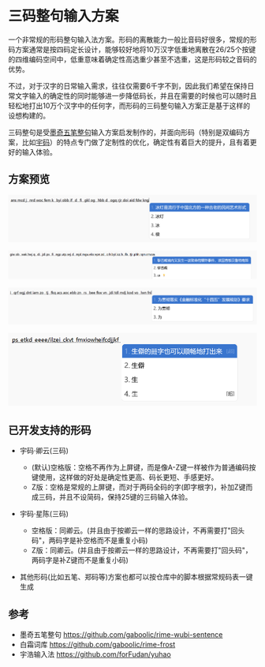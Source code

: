 # 三码整句输入方案

一个非常规的形码整句输入法方案。形码的离散能力一般比音码好很多，常规的形码方案通常是按四码定长设计，能够较好地将10万汉字低重地离散在26/25个按键的四维编码空间中，低重意味着确定性高选重少甚至不选重，这是形码较之音码的优势。

不过，对于汉字的日常输入需求，往往仅需要6千字不到，因此我们希望在保持日常文字输入的确定性的同时能够进一步降低码长，并且在需要的时候也可以随时且轻松地打出10万个汉字中的任何字，而形码的三码整句输入方案正是基于这样的设想构建的。

三码整句是受[墨奇五笔整句](https://github.com/gaboolic/rime-wubi-sentence)输入方案启发制作的，并面向形码（特别是双编码方案，比如[宇码](https://yuhao.forfudan.com)）的特点专门做了定制性的优化，确定性有着巨大的提升，且有着更好的输入体验。


## 方案预览
![img](https://github.com/Litles/rime-xingma-sentence/blob/main/images/bing_deng.png)

![img](https://github.com/Litles/rime-xingma-sentence/blob/main/images/libaneng_baozha.png)

![img](https://github.com/Litles/rime-xingma-sentence/blob/main/images/shisiwu_guihua.png)

![img](https://github.com/Litles/rime-xingma-sentence/blob/main/images/shengpizi.png)


## 已开发支持的形码

* 宇码·卿云(三码)
  * (默认)空格版：空格不再作为上屏键，而是像A-Z键一样被作为普通编码按键使用，这样做的好处是确定性更高、码长更短、手感更好。
  * Z版：空格是常规的上屏键，而对于两码全码的字(即字根字)，补加Z键而成三码，并且不设简码，保持25键的三码输入体验。

* 宇码·星陈(三码)
  * 空格版：同卿云。(并且由于按卿云一样的思路设计，不再需要打"回头码"，两码字是补空格而不是重复小码)
  * Z版：同卿云。(并且由于按卿云一样的思路设计，不再需要打"回头码"，两码字是补Z键而不是重复小码)

* 其他形码(比如五笔、郑码等)方案也都可以按仓库中的脚本根据常规码表一键生成

## 参考

* 墨奇五笔整句 <https://github.com/gaboolic/rime-wubi-sentence>
* 白霜词库 <https://github.com/gaboolic/rime-frost>
* 宇浩输入法 <https://github.com/forFudan/yuhao>
